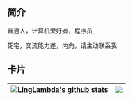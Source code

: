 ## 简介

普通人，计算机爱好者，程序员

死宅，交流能力差，内向，请主动联系我

## 卡片

| <a href="https://github.com/anuraghazra/github-readme-stats"><img align="center" src="https://github-readme-stats.vercel.app/api?username=LingLambda&show_icons=true&include_all_commits=true&theme=buefy&hide_border=true" alt="LingLambda's github stats" /></a>|<a href="https://github.com/anuraghazra/github-readme-stats"><img align="center" src="https://github-readme-stats.vercel.app/api/top-langs/?username=LingLambda&layout=compact&theme=buefy&hide_border=true&hide=html" /></a> |
| ------------- | ------------- 
